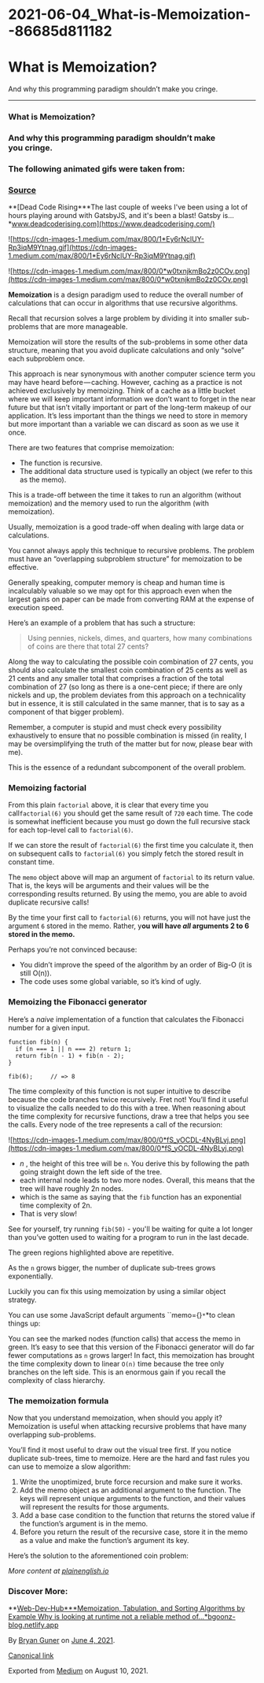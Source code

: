 # 2021-06-04_What-is-Memoization--86685d811182

# What is Memoization?

And why this programming paradigm shouldn’t make you cringe.

---

### What is Memoization?

### And why this programming paradigm shouldn’t make you cringe.

### The following animated gifs were taken from:

### [Source](https://www.deadcoderising.com/2017-06-13-why-pure-functions-4-benefits-to-embrace-2/)

**[Dead Code Rising\***The last couple of weeks I've been using a lot of hours playing around with GatsbyJS, and it's been a blast! Gatsby is…\*www.deadcoderising.com](https://www.deadcoderising.com/)

![https://cdn-images-1.medium.com/max/800/1*Ey6rNclUY-Rp3iqM9Ytnag.gif](https://cdn-images-1.medium.com/max/800/1*Ey6rNclUY-Rp3iqM9Ytnag.gif)

![https://cdn-images-1.medium.com/max/800/0*w0txnjkmBo2z0COv.png](https://cdn-images-1.medium.com/max/800/0*w0txnjkmBo2z0COv.png)

**Memoization** is a design paradigm used to reduce the overall number of
calculations that can occur in algorithms that use recursive algorithms.

Recall that recursion solves a large problem by dividing it into smaller
sub-problems that are more manageable.

Memoization will store the results of the sub-problems in some other data structure, meaning that you avoid duplicate calculations and only “solve” each subproblem once.

This approach is near synonymous with another computer science term you may have heard before — caching. However, caching as a practice is not achieved exclusively by memoizing. Think of a cache as a little bucket where we will keep important information we don’t want to forget in the near future but that isn’t vitally important or part of the long-term makeup of our application. It’s less important than the things we need to store in memory but more important than a variable we can discard as soon as we use it once.

There are two features that comprise memoization:

- The function is recursive.
- The additional data structure used is typically an object (we refer to this as
  the memo).

This is a trade-off between the time it takes to run an algorithm (without
memoization) and the memory used to run the algorithm (with memoization).

Usually, memoization is a good trade-off when dealing with large data or
calculations.

You cannot always apply this technique to recursive problems. The problem must have an “overlapping subproblem structure” for memoization to be effective.

Generally speaking, computer memory is cheap and human time is incalculably valuable so we may opt for this approach even when the largest gains on paper can be made from converting RAM at the expense of execution speed.

Here’s an example of a problem that has such a structure:

> Using pennies, nickels, dimes, and quarters, how many combinations
> of coins are there that total 27 cents?

Along the way to calculating the possible coin combination of 27
cents, you should also calculate the smallest coin combination of 25 cents as well as 21 cents and any smaller total that comprises a fraction of the total combination of 27 (so long as there is a one-cent piece; if there are only nickels and up, the problem deviates from this approach on a technicality but in essence, it is still calculated in the same manner, that is to say as a component of that bigger problem).

Remember, a computer is stupid and must check every possibility exhaustively to ensure that no possible combination is missed (in reality, I may be oversimplifying the truth of the matter but for now, please bear with me).

This is the essence of a redundant subcomponent of the overall problem.

### Memoizing factorial

From this plain `factorial` above, it is clear that every time you call`factorial(6)` you should get the same result of `720` each time. The code is
somewhat inefficient because you must go down the full recursive stack for each top-level call to `factorial(6)`.

If we can store the result of `factorial(6)` the first time you calculate it, then on subsequent calls to `factorial(6)` you simply fetch the stored result in constant time.

The `memo` object above will map an argument of `factorial` to its return
value. That is, the keys will be arguments and their values will be the
corresponding results returned. By using the memo, you are able to avoid
duplicate recursive calls!

By the time your first call to `factorial(6)` returns, you will not have just the argument `6` stored in the memo. Rather, y**ou will have _all_ arguments 2 to 6 stored in the memo.**

Perhaps you’re not convinced because:

- You didn’t improve the speed of the algorithm by an order of Big-O (it is
  still O(n)).
- The code uses some global variable, so it’s kind of ugly.

### Memoizing the Fibonacci generator

Here’s a _naive_ implementation of a function that calculates the Fibonacci
number for a given input.

```
function fib(n) {
  if (n === 1 || n === 2) return 1;
  return fib(n - 1) + fib(n - 2);
}
```

```
fib(6);     // => 8
```

The time complexity of this function is not super intuitive to describe because
the code branches twice recursively. Fret not! You’ll find it useful to
visualize the calls needed to do this with a tree. When reasoning about the time complexity for recursive functions, draw a tree that helps you see the calls. Every node of the tree represents a call of the recursion:

![https://cdn-images-1.medium.com/max/800/0*fS_yOCDL-4NyBLyj.png](https://cdn-images-1.medium.com/max/800/0*fS_yOCDL-4NyBLyj.png)

- *n* , the height of this tree will be `n`. You derive this by following
  the path going straight down the left side of the tree.
- each internal node leads to two more nodes. Overall, this means that the tree will have roughly 2n nodes.
- which is the same as saying that the `fib` function has an exponential time complexity of 2n.
- That is very slow!

See for yourself, try running `fib(50)` - you'll be waiting for quite a lot longer than you’ve gotten used to waiting for a program to run in the last decade.

The green regions highlighted above are repetitive.

As the `n` grows bigger, the number of duplicate sub-trees grows exponentially.

Luckily you can fix this using memoization by using a similar object strategy.

You can use some JavaScript default arguments ``memo={}`*`*to clean things up:

You can see the marked nodes (function calls) that access the memo in green.
It’s easy to see that this version of the Fibonacci generator will do far fewer
computations as `n` grows larger! In fact, this memoization has brought the time complexity down to linear `O(n)` time because the tree only branches on the left side. This is an enormous gain if you recall the complexity of class hierarchy.

### The memoization formula

Now that you understand memoization, when should you apply it? Memoization is useful when attacking recursive problems that have many overlapping sub-problems.

You’ll find it most useful to draw out the visual tree first. If you notice duplicate sub-trees, time to memoize. Here are the hard and fast
rules you can use to memoize a slow algorithm:

1. Write the unoptimized, brute force recursion and make sure it works.
2. Add the memo object as an additional argument to the function. The keys will
   represent unique arguments to the function, and their values will represent the results for those arguments.
3. Add a base case condition to the function that returns the stored value if
   the function’s argument is in the memo.
4. Before you return the result of the recursive case, store it in the memo as a
   value and make the function’s argument its key.

Here’s the solution to the aforementioned coin problem:

_More content at_ _[plainenglish.io](http://plainenglish.io/)_

### Discover More:

**[Web-Dev-Hub\***Memoization, Tabulation, and Sorting Algorithms by Example Why is looking at runtime not a reliable method of…\*bgoonz-blog.netlify.app](https://bgoonz-blog.netlify.app/)

By [Bryan Guner](https://medium.com/@bryanguner) on [June 4, 2021](https://medium.com/p/86685d811182).

[Canonical link](https://medium.com/@bryanguner/memoization-86685d811182)

Exported from [Medium](https://medium.com/) on August 10, 2021.
